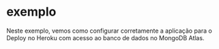 # exemplo

Neste exemplo, vemos como configurar
corretamente a aplicação para o Deploy no
Heroku com acesso ao banco de dados no 
MongoDB Atlas.